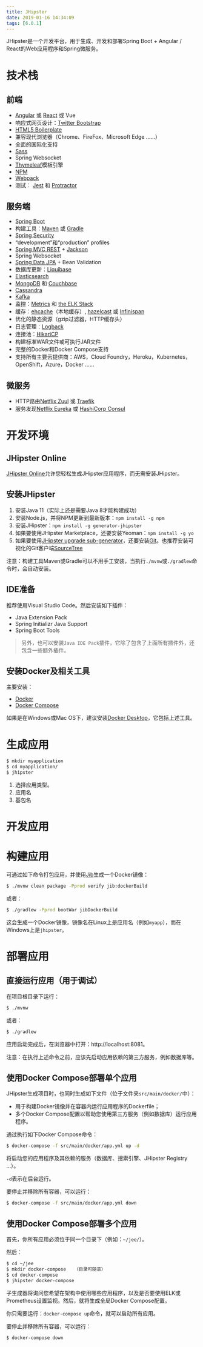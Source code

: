 ```yaml
---
title: JHipster
date: 2019-01-16 14:34:09
tags: [6.0.1]
---
```


JHipster是一个开发平台，用于生成、开发和部署Spring Boot + Angular / React的Web应用程序和Spring微服务。

# 技术栈

## 前端

- [Angular](https://angular.io/) 或 [React](https://reactjs.org/) 或 Vue
- 响应式网页设计：[Twitter Bootstrap](https://getbootstrap.com/)
- [HTML5 Boilerplate](http://html5boilerplate.com/)
- 兼容现代浏览器（Chrome、FireFox、Microsoft Edge ......）
- 全面的国际化支持
- [Sass](https://www.npmjs.com/package/node-sass)
- Spring Websocket
- [Thymeleaf](http://www.thymeleaf.org/)模板引擎
- [NPM](https://www.npmjs.com/get-npm)
- [Webpack](https://webpack.js.org/)
- 测试： [Jest](https://facebook.github.io/jest/) 和 [Protractor](http://www.protractortest.org/)

## 服务端

- [Spring Boot](https://projects.spring.io/spring-boot/)
- 构建工具：[Maven](https://maven.apache.org/) 或 [Gradle](http://www.gradle.org/)
- [Spring Security](https://docs.spring.io/spring-security/site/index.html)
- “development”和“production” profiles
- [Spring MVC REST](https://spring.io/guides/gs/rest-service/) + [Jackson](https://github.com/FasterXML/jackson)
- Spring Websocket
- [Spring Data JPA](https://projects.spring.io/spring-data-jpa/) + Bean Validation
- 数据库更新：[Liquibase](http://www.liquibase.org/)
- [Elasticsearch](https://github.com/elastic/elasticsearch)
- [MongoDB](https://www.mongodb.org/) 和 [Couchbase](https://www.couchbase.com/)
- [Cassandra](https://cassandra.apache.org/)
- [Kafka](https://kafka.apache.org/)
- 监控：[Metrics](http://metrics.dropwizard.io/) 和 [the ELK Stack](https://www.elastic.co/products)
- 缓存：[ehcache](http://ehcache.org/)（本地缓存）, [hazelcast](http://www.hazelcast.com/) 或 [Infinispan](http://infinispan.org/)
- 优化的静态资源（gzip过滤器，HTTP缓存头）
- 日志管理：[Logback](http://logback.qos.ch/)
- 连接池：[HikariCP](https://github.com/brettwooldridge/HikariCP)
- 构建标准WAR文件或可执行JAR文件
- 完整的Docker和Docker Compose支持
- 支持所有主要云提供商：AWS，Cloud Foundry，Heroku，Kubernetes，OpenShift，Azure，Docker ......

## 微服务

- HTTP路由[Netflix Zuul](https://github.com/Netflix/zuul) 或 [Traefik](https://traefik.io/)
- 服务发现[Netflix Eureka](https://github.com/Netflix/eureka) 或 [HashiCorp Consul](https://www.consul.io/)

# 开发环境

## JHipster Online

[JHipster Online](https://start.jhipster.tech/)允许您轻松生成JHipster应用程序，而无需安装JHipster。

## 安装JHipster

1. 安装Java 11（实际上还是需要Java 8才能构建成功）
2. 安装Node.js，并将NPM更新到最新版本：`npm install -g npm`
3. 安装JHipster：`npm install -g generator-jhipster`
4. 如果要使用JHipster Marketplace，还要安装Yeoman：`npm install -g yo`
5.  如果要使用[JHipster upgrade sub-generator](https://www.jhipster.tech/upgrading-an-application/)，还要安装[Git](https://git-scm.com/)。也推荐安装可视化的Git客户端[SourceTree](https://www.sourcetreeapp.com/)

注意：构建工具Maven或Gradle可以不用手工安装，当执行`./mvnw`或`./gradlew`命令时，会自动安装。

## IDE准备

推荐使用Visual Studio Code。然后安装如下插件：

- Java Extension Pack
- Spring Initializr Java Support
- Spring Boot Tools

> 另外，也可以安装`Java IDE Pack`插件，它除了包含了上面所有插件外，还包含一些额外插件。

## 安装Docker及相关工具

主要安装：

- [Docker](https://docs.docker.com/installation/#installation)
- [Docker Compose](https://docs.docker.com/compose/install)

如果是在Windows或Mac OS下，建议安装[Docker Desktop](https://www.docker.com/products/docker-desktop)，它包括上述工具。

# 生成应用

```bash
$ mkdir myapplication
$ cd myapplication/
$ jhipster
```

1. 选择应用类型。
2. 应用名
3. 基包名

# 开发应用

# 构建应用

可通过如下命令打包应用，并使用[Jib](https://github.com/GoogleContainerTools/jib)生成一个Docker镜像：

```bash
$ ./mvnw clean package -Pprod verify jib:dockerBuild
```

或者：

```bash
$ ./gradlew -Pprod bootWar jibDockerBuild
```

这会生成一个Docker镜像，镜像名在Linux上是应用名（例如`myapp`），而在Windows上是`jhipster`。



# 部署应用

## 直接运行应用（用于调试）

在项目根目录下运行：

```bash
$ ./mvnw
```

或者：

```bash
$ ./gradlew
```

应用启动完成后，在浏览器中打开：http://localhost:8081。

注意：在执行上述命令之前，应该先启动应用依赖的第三方服务，例如数据库等。

## 使用Docker Compose部署单个应用

JHipster生成项目时，也同时生成如下文件（位于文件夹`src/main/docker/`中）：

- 用于构建Docker镜像并在容器内运行应用程序的Dockerfile；
- 多个Docker Compose配置以帮助您使用第三方服务（例如数据库）运行应用程序。

通过执行如下Docker Compose命令：

```bash
$ docker-compose -f src/main/docker/app.yml up -d
```

将启动您的应用程序及其依赖的服务（数据库、搜索引擎、JHipster Registry ...）。

`-d`表示在后台运行。

要停止并移除所有容器，可以运行：

```bash
$ docker-compose -f src/main/docker/app.yml down
```

## 使用Docker Compose部署多个应用

首先，你所有应用必须位于同一个目录下（例如：`~/jee/`）。

然后：

```bash
$ cd ~/jee
$ mkdir docker-compose   （目录可随意）
$ cd docker-compose
$ jhipster docker-compose
```

子生成器将询问您希望在架构中使用哪些应用程序，以及是否要使用ELK或Prometheus设置监视。然后，就将生成全局Docker Compose配置。

你只需要运行：`docker-compose up`命令，就可以启动所有应用。

要停止并移除所有容器，可以运行：

```bash
$ docker-compose down
```

